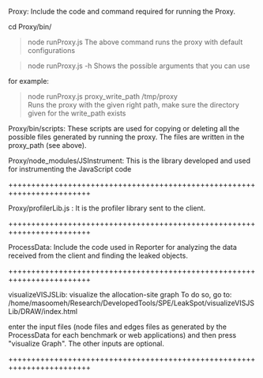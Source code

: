 Proxy: Include the code and command required for running the Proxy.

cd Proxy/bin/
> node runProxy.js
The above command runs the proxy with default configurations

> node runProxy.js -h
Shows the possible arguments that you can use

for example:
> node runProxy.js proxy_write_path  /tmp/proxy  
Runs the proxy with the given right path, make sure the directory given for the write_path exists


Proxy/bin/scripts:  These scripts are used for copying or deleting all the possible files generated by running the proxy. The files are written in the proxy_path (see above).

Proxy/node_modules/JSInstrument:  This is the library developed and used for instrumenting the JavaScript code

++++++++++++++++++++++++++++++++++++++++++++++++++++++++++++++++++++++++

Proxy/profilerLib.js : It is the profiler library sent to the client.

++++++++++++++++++++++++++++++++++++++++++++++++++++++++++++++++++++++++

ProcessData:  Include the code used in Reporter for analyzing the data
              received from the client and finding the leaked objects.

++++++++++++++++++++++++++++++++++++++++++++++++++++++++++++++++++++++++

visualizeVISJSLib: visualize the allocation-site graph
To do so, go to:
/home/masoomeh/Research/DevelopedTools/SPE/LeakSpot/visualizeVISJSLib/DRAW/index.html

enter the input files (node files and edges files as generated by the ProcessData
for each benchmark or web applications) and then press "visualize Graph". The other 
inputs are optional.


++++++++++++++++++++++++++++++++++++++++++++++++++++++++++++++++++++++++
